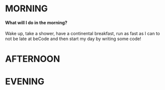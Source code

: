 # MORNING

#### What will I do in the morning?

Wake up, take a shower, have a continental breakfast, run as fast as I can to not be late at beCode and then start my day by writing some code!

# AFTERNOON

# EVENING
